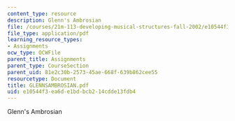 ```yaml
---
content_type: resource
description: Glenn's Ambrosian
file: /courses/21m-113-developing-musical-structures-fall-2002/e10544f3ea6de1bdbcb214cdde13fdb4_GLENNSAMBROSIAN.pdf
file_type: application/pdf
learning_resource_types:
- Assignments
ocw_type: OCWFile
parent_title: Assignments
parent_type: CourseSection
parent_uid: 81e2c30b-2573-45ae-668f-639b862cee55
resourcetype: Document
title: GLENNSAMBROSIAN.pdf
uid: e10544f3-ea6d-e1bd-bcb2-14cdde13fdb4
---
```

Glenn's Ambrosian

